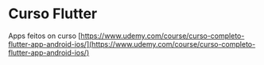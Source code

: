 # Curso Flutter

Apps feitos on curso [https://www.udemy.com/course/curso-completo-flutter-app-android-ios/](https://www.udemy.com/course/curso-completo-flutter-app-android-ios/)

